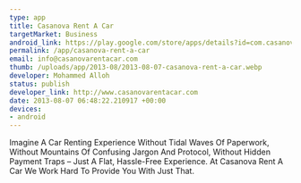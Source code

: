 ```yaml
--- 
type: app
title: Casanova Rent A Car
targetMarket: Business
android_link: https://play.google.com/store/apps/details?id=com.casanovarentacar.casanovarentacar&hl=en
permalink: /app/casanova-rent-a-car
email: info@casanovarentacar.com
thumb: /uploads/app/2013-08/2013-08-07-casanova-rent-a-car.webp
developer: Mohammed Alloh
status: publish
developer_link: http://www.casanovarentacar.com
date: 2013-08-07 06:48:22.210917 +00:00
devices: 
- android
---
```


Imagine A Car Renting Experience Without Tidal Waves Of Paperwork, Without Mountains Of Confusing Jargon And Protocol, Without Hidden Payment Traps – Just A Flat, Hassle-Free Experience. At Casanova Rent A Car We Work Hard To Provide You With Just That.
